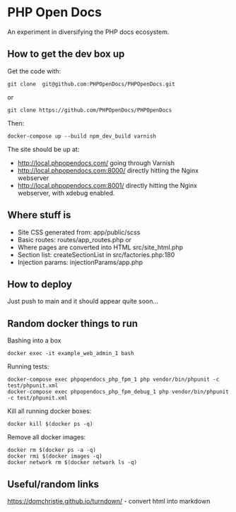 
# PHP Open Docs

An experiment in diversifying the PHP docs ecosystem.

## How to get the dev box up

Get the code with:

`git clone  git@github.com:PHPOpenDocs/PHPOpenDocs.git`

or 

`git clone https://github.com/PHPOpenDocs/PHPOpenDocs`

Then:

`docker-compose up --build npm_dev_build varnish`

The site should be up at:

* http://local.phpopendocs.com/ going through Varnish
* http://local.phpopendocs.com:8000/ directly hitting the Nginx webserver
* http://local.phpopendocs.com:8001/ directly hitting the Nginx webserver, with xdebug enabled.

## Where stuff is

* Site CSS generated from: app/public/scss
* Basic routes: routes/app_routes.php or 
* Where pages are converted into HTML src/site_html.php
* Section list: createSectionList in src/factories.php:180
* Injection params: injectionParams/app.php

## How to deploy

Just push to main and it should appear quite soon...


## Random docker things to run

Bashing into a box
```
docker exec -it example_web_admin_1 bash
```

Running tests:
```
docker-compose exec phpopendocs_php_fpm_1 php vendor/bin/phpunit -c test/phpunit.xml
docker-compose exec phpopendocs_php_fpm_debug_1 php vendor/bin/phpunit -c test/phpunit.xml
```

Kill all running docker boxes:
```
docker kill $(docker ps -q)
```

Remove all docker images:
```
docker rm $(docker ps -a -q)
docker rmi $(docker images -q)
docker network rm $(docker network ls -q)
```


## Useful/random links

https://domchristie.github.io/turndown/ - convert html into markdown